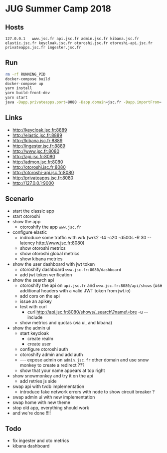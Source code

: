 # JUG Summer Camp 2018

## Hosts

```
127.0.0.1   www.jsc.fr api.jsc.fr admin.jsc.fr kibana.jsc.fr elastic.jsc.fr keycloak.jsc.fr otoroshi.jsc.fr otoroshi-api.jsc.fr privateapps.jsc.fr ingester.jsc.fr
```

## Run

```sh
rm -rf RUNNING_PID
docker-compose build
docker-compose up
yarn install
yarn build-front-dev
yarn start
java -Dapp.privateapps.port=8080 -Dapp.domain=jsc.fr -Dapp.importFrom=./config/otoroshi.json -Dapp.webhooks.size=20 -jar $OTO_BIN/otoroshi.jar
```

## Links

* http://keycloak.jsc.fr:8889
* http://elastic.jsc.fr:8889
* http://kibana.jsc.fr:8889
* http://ingester.jsc.fr:8889
* http://www.jsc.fr:8080
* http://api.jsc.fr:8080 
* http://admon.jsc.fr:8080 
* http://otoroshi.jsc.fr:8080
* http://otoroshi-api.jsc.fr:8080
* http://privateapps.jsc.fr:8080
* http://127.0.0.1:9000

## Scenario

* start the classic app
* start otoroshi
* show the app
  * otoroshify the app `www.jsc.fr`
* configure elastic
  * indroduce some traffic with wrk (wrk2  -t4 -c20 -d500s -R 30 --latency http://www.jsc.fr:8080)
  * show otoroshi metrics
  * show otoroshi global metrics
  * show kibana metrics
* show the user dashboard with jwt token
  * otoroshify dashboard `www.jsc.fr:8080/dashboard`
  * add jwt token verification
* show the search api
  * otoroshify the api on `api.jsc.fr` and `www.jsc.fr:8080/api/shows` (use additional headers with a valid JWT token from jwt.io)
  * add cors on the api
  * issue an apikey
  * test with curl
    * curl http://api.jsc.fr:8080/shows/_search\?name\=bre -u --include
  * show metrics and quotas (via ui, and kibana)
* show the admin ui
  * start keycloak
    * create realm
    * create user
  * configure otoroshi auth 
  * otoroshify admin and add auth 
  * --- expose admin on `admin.jsc.fr` other domain and use snow monkey to create a redirect ???
  * show that your name appears at top right
* show snowmonkey and try it on the api
  * add retries js side
* swap api with tvdb implementation 
  * introduce fake network errors with node to show circuit breaker ?
* swap admin ui with new implementation
* swap home with new theme
* stop old app, everything should work
* and we're done !!!!

## Todo

* fix ingester and oto metrics
* kibana dashboard


